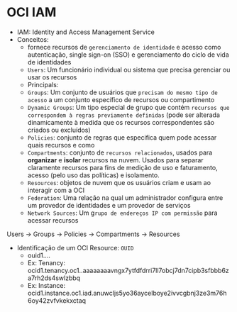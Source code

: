 # OCI IAM

- IAM: Identity and Access Management Service
- Conceitos:
  -  fornece recursos de `gerenciamento de identidade` e acesso como autenticação, single sign-on (SSO) e gerenciamento do ciclo de vida de identidades
  - `Users`: Um funcionário individual ou sistema que precisa gerenciar ou usar os recursos
  - Principals:
  - `Groups`: Um conjunto de usuários que `precisam do mesmo tipo de acesso` a um conjunto específico de recursos ou compartimento
  - `Dynamic Groups`: Um tipo especial de grupo que contém `recursos que correspondem à regras previamente definidas` (pode ser alterada dinamicamente à medida que os recursos correspondentes são criados ou excluídos)
  - `Policies`: conjunto de regras que especifica quem pode acessar quais recursos e como
  - `Compartments`: conjunto de `recursos relacionados`, usados para **organizar** e **isolar** recursos na nuvem. Usados para separar claramente recursos para fins de medição de uso e faturamento, acesso (pelo uso das políticas) e isolamento.
  - `Resources`: objetos de nuvem que os usuários criam e usam ao interagir com a OCI
  - `Federation`: Uma relação na qual um administrador configura entre um provedor de identidades e um provedor de serviços
  - `Network Sources`: Um g`rupo de endereços IP com permissão` para acessar recursos
  
 Users -> Groups -> Policies -> Compartments -> Resources

 
 - Identificação de um OCI Resource: `OUID`
   - ouid1.<resource type>.<realm>.<region>.<unique ID>
   - Ex: Tenancy: ocid1.tenancy.oc1..aaaaaaaavngx7ytfdfdrri7ll7obcj7dn7cipb3sfbbb6za7rh2ds4swlzbbq
   - Ex: Instance: ocid1.instance.oc1.iad.anuwcljs5yo36aycelboye2ivvcgbnj3ze3m76h6oy42zvfvkekxctaq
   


